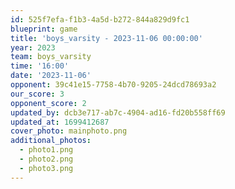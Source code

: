 ```yaml
---
id: 525f7efa-f1b3-4a5d-b272-844a829d9fc1
blueprint: game
title: 'boys_varsity - 2023-11-06 00:00:00'
year: 2023
team: boys_varsity
time: '16:00'
date: '2023-11-06'
opponent: 39c41e15-7758-4b70-9205-24dcd78693a2
our_score: 3
opponent_score: 2
updated_by: dcb3e717-ab7c-4904-ad16-fd20b558ff69
updated_at: 1699412687
cover_photo: mainphoto.png
additional_photos:
  - photo1.png
  - photo2.png
  - photo3.png
---
```

